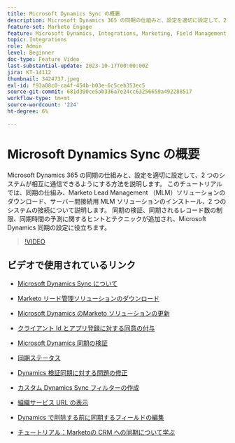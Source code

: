 ```yaml
---
title: Microsoft Dynamics Sync の概要
description: Microsoft Dynamics 365 の同期の仕組みと、設定を適切に設定して、2 つのシステムが相互に通信できるようにする方法を説明します。 このチュートリアルでは、同期の仕組み、Marketo Lead Management （MLM）ソリューションのダウンロード、サーバー間接続用 MLM ソリューションのインストール、2 つのシステムの接続について説明します。
feature-set: Marketo Engage
feature: Microsoft Dynamics, Integrations, Marketing, Field Management, Administration
topic: Integrations
role: Admin
level: Beginner
doc-type: Feature Video
last-substantial-update: 2023-10-17T00:00:00Z
jira: KT-14112
thumbnail: 3424737.jpeg
exl-id: f93a08c0-ca4f-454b-b03e-6c5ceb353ec5
source-git-commit: 681d390ce5ab336a7e24cc63256659a492288517
workflow-type: tm+mt
source-wordcount: '224'
ht-degree: 6%

---
```


# Microsoft Dynamics Sync の概要

Microsoft Dynamics 365 の同期の仕組みと、設定を適切に設定して、2 つのシステムが相互に通信できるようにする方法を説明します。 このチュートリアルでは、同期の仕組み、Marketo Lead Management （MLM）ソリューションのダウンロード、サーバー間接続用 MLM ソリューションのインストール、2 つのシステムの接続について説明します。 同期の検証、同期されるレコード数の制限、同期時間の予測に関するヒントとテクニックが追加され、Microsoft Dynamics 同期の設定に役立ちます。

>[!VIDEO](https://video.tv.adobe.com/v/3424737/?learn=on)

## ビデオで使用されているリンク

* [Microsoft Dynamics Sync について ](https://experienceleague.adobe.com/docs/marketo/using/product-docs/crm-sync/microsoft-dynamics/understanding-the-microsoft-dynamics-sync.html)

* [Marketo リード管理ソリューションのダウンロード](https://experienceleague.adobe.com/docs/marketo/using/product-docs/crm-sync/microsoft-dynamics/sync-setup/download-the-marketo-lead-management-solution.html)

* [Microsoft Dynamics のMarketo ソリューションの更新 ](https://experienceleague.adobe.com/docs/marketo/using/product-docs/crm-sync/microsoft-dynamics/sync-setup/update-the-marketo-solution-for-microsoft-dynamics.html)

* [ クライアント Id とアプリ登録に対する同意の付与 ](https://experienceleague.adobe.com/docs/marketo/using/product-docs/crm-sync/microsoft-dynamics/sync-setup/grant-consent-for-client-id-and-app-registration.html)

* [Microsoft Dynamics 同期の検証](https://experienceleague.adobe.com/docs/marketo/using/product-docs/crm-sync/microsoft-dynamics/sync-setup/validate-microsoft-dynamics-sync.html)

* [ 同期ステータス ](https://experienceleague.adobe.com/docs/marketo/using/product-docs/crm-sync/microsoft-dynamics/microsoft-dynamics-sync-details/sync-status.html)

* [Dynamics 検証同期に対する問題の修正](https://experienceleague.adobe.com/docs/marketo/using/product-docs/crm-sync/microsoft-dynamics/fix-dynamics-validation-sync-issues.html)

* [ カスタム Dynamics Sync フィルターの作成 ](https://experienceleague.adobe.com/docs/marketo/using/product-docs/crm-sync/microsoft-dynamics/custom-dynmaics-sync-filter-details/create-a-custom-dynamics-sync-filter.html)

* [ 組織サービス URL の表示 ](https://experienceleague.adobe.com/docs/marketo/using/product-docs/crm-sync/microsoft-dynamics/sync-setup/view-the-organization-service-url.html)

* [Dynamics で削除する前に同期するフィールドの編集 ](https://experienceleague.adobe.com/docs/marketo/using/product-docs/crm-sync/microsoft-dynamics/microsoft-dynamics-sync-details/editing-fields-to-sync-before-deleting-them-in-dynamics.html)

* [ チュートリアル：Marketoの CRM への同期について学ぶ ](https://experienceleague.adobe.com/docs/marketo-learn/tutorials/lead-and-data-management/crm-sync-learn.html)
